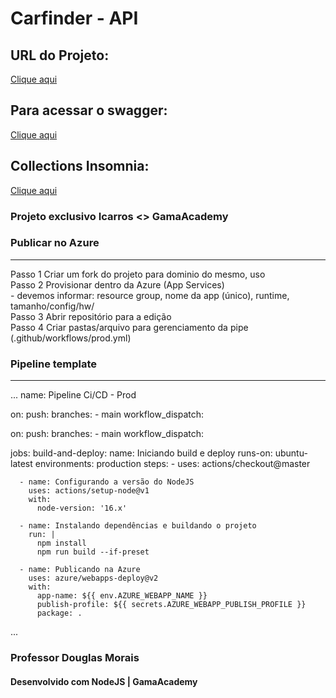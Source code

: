 # Carfinder - API

## URL do Projeto:
[Clique aqui](https://carfinder-api.herokuapp.com/)

## Para acessar o swagger:
[Clique aqui](https://carfinder-api.herokuapp.com/swagger/)

## Collections Insomnia:
[Clique aqui](Insomnia_2022-07-04.yaml)

### Projeto exclusivo Icarros <> GamaAcademy

### Publicar no Azure
---------------------

Passo 1 Criar um fork do projeto para dominio do mesmo, uso <br>
Passo 2 Provisionar dentro da Azure (App Services) <br>
	- devemos informar: resource group, nome da app (único), runtime, tamanho/config/hw/ <br>
Passo 3 Abrir repositório para a edição <br>
Passo 4 Criar pastas/arquivo para gerenciamento da pipe (.github/workflows/prod.yml) <br>

### Pipeline template
---------------------

...
name: Pipeline Ci/CD - Prod

on:
  push:
    branches:
      - main
  workflow_dispatch:


on:
  push:
    branches:
      - main
  workflow_dispatch:

  jobs:
    build-and-deploy:
      name: Iniciando build e deploy
      runs-on: ubuntu-latest
      environments: production
            steps:
      - uses: actions/checkout@master
      
      - name: Configurando a versão do NodeJS
        uses: actions/setup-node@v1
        with:
          node-version: '16.x'
      
      - name: Instalando dependências e buildando o projeto
        run: |
          npm install
          npm run build --if-preset

      - name: Publicando na Azure
        uses: azure/webapps-deploy@v2
        with:
          app-name: ${{ env.AZURE_WEBAPP_NAME }}
          publish-profile: ${{ secrets.AZURE_WEBAPP_PUBLISH_PROFILE }}
          package: .
...

### Professor Douglas Morais
#### Desenvolvido com NodeJS | GamaAcademy

